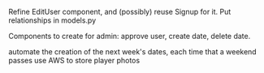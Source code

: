 Refine EditUser component, and (possibly) reuse Signup for it.
Put relationships in models.py

Components to create for admin:
approve user, create date, delete date.

automate the creation of the next week's dates, each time that a weekend passes
use AWS to store player photos
